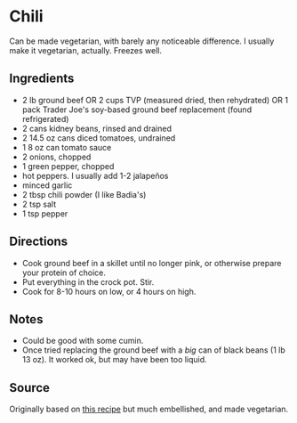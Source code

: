 # Chili

Can be made vegetarian, with barely any noticeable difference.
I usually make it vegetarian, actually.
Freezes well.

## Ingredients

* 2 lb ground beef OR 2 cups TVP (measured dried, then rehydrated)
  OR 1 pack Trader Joe's soy-based ground beef replacement (found refrigerated)
* 2 cans kidney beans, rinsed and drained
* 2 14.5 oz cans diced tomatoes, undrained
* 1 8 oz can tomato sauce
* 2 onions, chopped
* 1 green pepper, chopped
* hot peppers. I usually add 1-2 jalapeños
* minced garlic
* 2 tbsp chili powder (I like Badia's)
* 2 tsp salt
* 1 tsp pepper

## Directions

* Cook ground beef in a skillet until no longer pink, or otherwise
  prepare your protein of choice.
* Put everything in the crock pot. Stir.
* Cook for 8-10 hours on low, or 4 hours on high.

## Notes

* Could be good with some cumin.
* Once tried replacing the ground beef with a *big* can of black beans
 (1 lb 13 oz). It worked ok, but may have been too liquid.

## Source

Originally based on [this recipe](http://allrecipes.com/Recipe/slow-cooked-chili/detail.aspx)
but much embellished, and made vegetarian.

